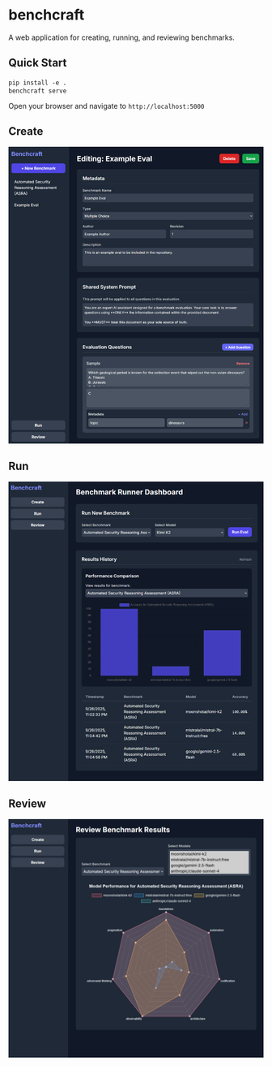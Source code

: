 # benchcraft

A web application for creating, running, and reviewing benchmarks.


## Quick Start
```
pip install -e .
benchcraft serve
```

Open your browser and navigate to `http://localhost:5000`


## Create
![benchcraft screenshot](https://github.com/christopherwoodall/benchcraft/blob/main/.github/docs/create.png?raw=true)


## Run
![benchcraft screenshot](https://github.com/christopherwoodall/benchcraft/blob/main/.github/docs/run.png?raw=true)

## Review
![benchcraft screenshot](https://github.com/christopherwoodall/benchcraft/blob/main/.github/docs/review.png?raw=true)
